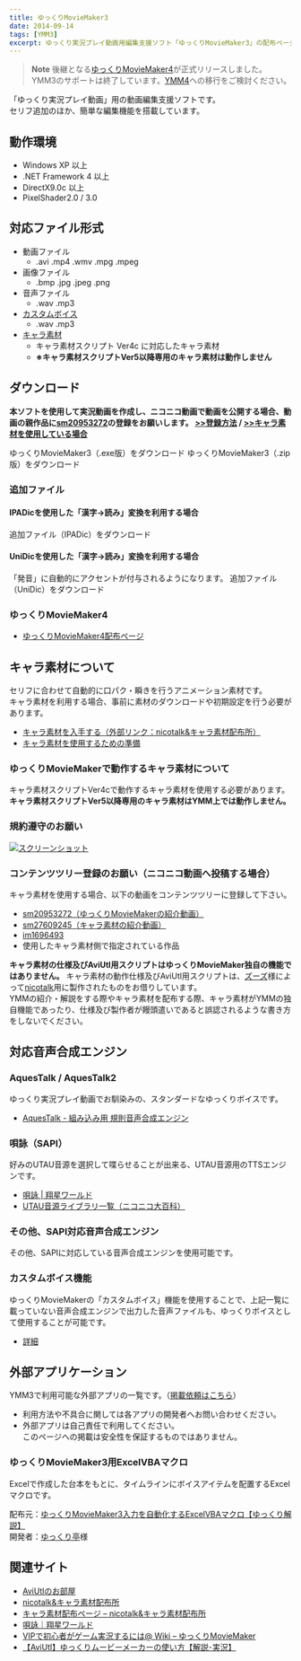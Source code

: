 ```yaml
---
title: ゆっくりMovieMaker3
date: 2014-09-14
tags: [YMM3]
excerpt: ゆっくり実況プレイ動画用編集支援ソフト「ゆっくりMovieMaker3」の配布ページです
---
```


> **Note**
> 後継となる[ゆっくりMovieMaker4](../ymm4/index.md)が正式リリースしました。  
> YMM3のサポートは終了しています。[YMM4](../ymm4/index.md)への移行をご検討ください。

<NiconicoPlayer id="sm20953272" title="ゆっくり実況がすごく簡単に作れるようになった【ゆっくりMovieMaker3】"/>

「ゆっくり実況プレイ動画」用の動画編集支援ソフトです。  
セリフ追加のほか、簡単な編集機能を搭載しています。

## 動作環境
- Windows XP 以上
- .NET Framework 4 以上
- DirectX9.0c 以上
- PixelShader2.0 / 3.0

## 対応ファイル形式
- 動画ファイル
  - .avi .mp4 .wmv .mpg .mpeg
- 画像ファイル
  - .bmp .jpg .jpeg .png
- 音声ファイル
  - .wav .mp3
- [カスタムボイス](./tips/yukkuri/h201342223491450.md)
  - .wav .mp3
- [キャラ素材](#キャラ素材について)
  - キャラ素材スクリプト Ver4c に対応したキャラ素材
  - **※キャラ素材スクリプトVer5以降専用のキャラ素材は動作しません**

## ダウンロード
**本ソフトを使用して実況動画を作成し、ニコニコ動画で動画を公開する場合、動画の親作品に[sm20953272](http://www.nicovideo.jp/watch/sm20953272)の登録をお願いします。 [>>登録方法](./tutorial/output/h20134199232488.md) / [>>キャラ素材を使用している場合](#キャラ素材について)**

<Download url="https://object-storage.tyo1.conoha.io/v1/nc_4fac3ef0e6d843249e0ab2f1fc3e8f85/public/YukkuriMovieMaker_v3.4.8.1.exe">ゆっくりMovieMaker3（.exe版）をダウンロード</Download>
<Download url="https://object-storage.tyo1.conoha.io/v1/nc_4fac3ef0e6d843249e0ab2f1fc3e8f85/public/YukkuriMovieMaker_v3.4.8.1.zip">ゆっくりMovieMaker3（.zip版）をダウンロード</Download>

### 追加ファイル
#### IPADicを使用した「漢字→読み」変換を利用する場合
<Download url="https://object-storage.tyo1.conoha.io/v1/nc_4fac3ef0e6d843249e0ab2f1fc3e8f85/public/YukkuriMovieMaker_v3_ipadic.exe">追加ファイル（IPADic）をダウンロード</Download>

#### UniDicを使用した「漢字→読み」変換を利用する場合  
「発音」に自動的にアクセントが付与されるようになります。
<Download url="https://object-storage.tyo1.conoha.io/v1/nc_4fac3ef0e6d843249e0ab2f1fc3e8f85/public/YukkuriMovieMaker_v3_unidic.exe">追加ファイル（UniDic）をダウンロード</Download>

### ゆっくりMovieMaker4
- [ゆっくりMovieMaker4配布ページ](../ymm4/index.md)

## キャラ素材について
<NiconicoCard id="sm22479399" title="【キャラ素材】アニメーション機能紹介"/>

セリフに合わせて自動的に口パク・瞬きを行うアニメーション素材です。   
キャラ素材を利用する場合、事前に素材のダウンロードや初期設定を行う必要があります。

- [キャラ素材を入手する（外部リンク：nicotalk&キャラ素材配布所）](http://www.nicotalk.com/charasozai.html)
- [キャラ素材を使用するための準備](./tutorial/charasozai/index.md)

### ゆっくりMovieMakerで動作するキャラ素材について
キャラ素材スクリプトVer4cで動作するキャラ素材を使用する必要があります。  
**キャラ素材スクリプトVer5以降専用のキャラ素材はYMM上では動作しません。**

### 規約遵守のお願い
[![スクリーンショット](index-1.jpg)](http://www.nicotalk.com/charasozai.html#rule)

### コンテンツツリー登録のお願い（ニコニコ動画へ投稿する場合）
キャラ素材を使用する場合、以下の動画をコンテンツツリーに登録して下さい。

- [sm20953272（ゆっくりMovieMakerの紹介動画）](http://www.nicovideo.jp/watch/sm20953272)
- [sm27609245（キャラ素材の紹介動画）](http://www.nicovideo.jp/watch/sm27609245)
- [im1696493](http://seiga.nicovideo.jp/seiga/im1696493)
- 使用したキャラ素材側で指定されている作品

**キャラ素材の仕様及びAviUtl用スクリプトはゆっくりMovieMaker独自の機能ではありません。**
キャラ素材の動作仕様及びAviUtl用スクリプトは、[ズーズ](https://twitter.com/vocatalk)様によって[nicotalk](http://www.nicotalk.com/)用に製作されたものをお借りしています。  
YMMの紹介・解説をする際やキャラ素材を配布する際、キャラ素材がYMMの独自機能であったり、仕様及び製作者が饅頭遣いであると誤認されるような書き方をしないでください。

## 対応音声合成エンジン
### AquesTalk / AquesTalk2
ゆっくり実況プレイ動画でお馴染みの、スタンダードなゆっくりボイスです。
- [AquesTalk - 組み込み用 規則音声合成エンジン ](http://www.a-quest.com/products/aquestalk.html)

### 唄詠（SAPI）
好みのUTAU音源を選択して喋らせることが出来る、UTAU音源用のTTSエンジンです。
- [唄詠 | 翔星ワールド ](http://shinta.coresv.com/software/utayomi_jpn/)
- [UTAU音源ライブラリ一覧（ニコニコ大百科）](http://dic.nicovideo.jp/a/utau%E9%9F%B3%E5%A3%B0%E3%83%A9%E3%82%A4%E3%83%96%E3%83%A9%E3%83%AA%E4%B8%80%E8%A6%A7)

### その他、SAPI対応音声合成エンジン
その他、SAPIに対応している音声合成エンジンを使用可能です。

### カスタムボイス機能
ゆっくりMovieMakerの「カスタムボイス」機能を使用することで、上記一覧に載っていない音声合成エンジンで出力した音声ファイルも、ゆっくりボイスとして使用することが可能です。
- [詳細](./tips/yukkuri/h201342223491450.md)

## 外部アプリケーション
YMM3で利用可能な外部アプリの一覧です。（[掲載依頼はこちら](../%E3%81%8A%E5%95%8F%E3%81%84%E5%90%88%E3%82%8F%E3%81%9B.md)）
- 利用方法や不具合に関しては各アプリの開発者へお問い合わせください。
- 外部アプリは自己責任で利用してください。  
  このページへの掲載は安全性を保証するものではありません。

### ゆっくりMovieMaker3用ExcelVBAマクロ
Excelで作成した台本をもとに、タイムラインにボイスアイテムを配置するExcelマクロです。

配布元：[ゆっくりMovieMaker3入力を自動化するExcelVBAマクロ【ゆっくり解説】](http://tamajimu.sytes.net/archives/930)  
開発者：[ゆっくり亭](https://twitter.com/Tamaji1234)様


## 関連サイト
- [AviUtlのお部屋](http://spring-fragrance.mints.ne.jp/aviutl/)
- [nicotalk&キャラ素材配布所](http://www.nicotalk.com/charasozai.html)
- [キャラ素材配布ページ – nicotalk&キャラ素材配布所](http://www.nicotalk.com/charasozai.html)
- [唄詠｜翔星ワールド](https://shinta.coresv.com/software/utayomi_jpn/)
- [VIPで初心者がゲーム実況するには@ Wiki – ゆっくりMovieMaker](https://www18.atwiki.jp/live2ch/pages/339.html)
- [【AviUtl】ゆっくりムービーメーカーの使い方【解説･実況】](https://aviutl.info/yukkuri-moviemaker/)